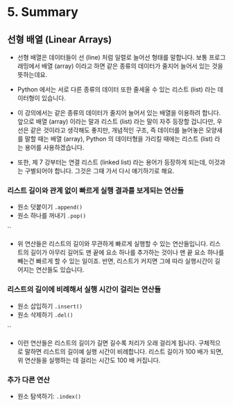 # 5. Summary

## 선형 배열 \(Linear Arrays\)

* 선형 배열은 데이터들이 선 \(line\) 처럼 일렬로 늘어선 형태를 말합니다. 보통 프로그래밍에서 배열 \(array\) 이라고 하면 같은 종류의 데이터가 줄지어 늘어서 있는 것을 뜻하는데요. 
* Python 에서는 서로 다른 종류의 데이터 또한 줄세울 수 있는 리스트 \(list\) 라는 데이터형이 있습니다.



* 이 강의에서는 같은 종류의 데이터가 줄지어 늘어서 있는 배열을 이용하려 합니다. 앞으로 배열 \(array\) 이라는 말과 리스트 \(list\) 라는 말이 자주 등장할 겁니다만, 우선은 같은 것이라고 생각해도 좋지만, 개념적인 구조, 즉 데이터를 늘어놓은 모양새를 말할 때는 배열 \(array\), Python 의 데이터형을 가리킬 때에는 리스트 \(list\) 라는 용어를 사용하겠습니다.



* 또한, 제 7 강부터는 연결 리스트 \(linked list\) 라는 용어가 등장하게 되는데, 이것과는 구별되어야 합니다. 그것은 그때 가서 다시 얘기하기로 해요.

### 리스트 길이와 관계 없이 빠르게 실행 결과를 보게되는 연산들

* 원소 덧붙이기 `.append()`
* 원소 하나를 꺼내기 `.pop()`

\`\`

* 위 연산들은 리스트의 길이와 무관하게 빠르게 실행할 수 있는 연산들입니다. 리스트의 길이가 아무리 길어도 맨 끝에 요소 하나를 추가하는 것이나 맨 끝 요소 하나를 빼는건 빠르게 할 수 있는 일이죠. 반면, 리스트가 커지면 그에 따라 실행시간이 길어지는 연산들도 있습니다.

### 리스트의 길이에 비례해서 실행 시간이 걸리는 연산들

* 원소 삽입하기 `.insert()`
* 원소 삭제하기 `.del()`

\`\`

* 이런 연산들은 리스트의 길이가 길면 길수록 처리가 오래 걸리게 됩니다. 구체적으로 말하면 리스트의 길이예 실행 시간이 비례합니다. 리스트 길이가 100 배가 되면, 위 연산들을 실행하는 데 걸리는 시간도 100 배 커집니다.

### 추가 다른 연산

* 원소 탐색하기: `.index()`

